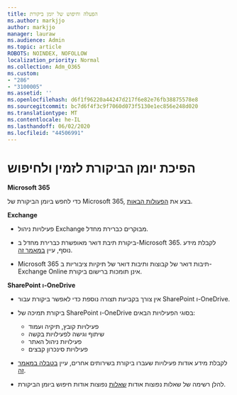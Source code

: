 ```yaml
---
title: הפעלה וחיפוש של יומן ביקורת
ms.author: markjjo
author: markjjo
manager: lauraw
ms.audience: Admin
ms.topic: article
ROBOTS: NOINDEX, NOFOLLOW
localization_priority: Normal
ms.collection: Adm_O365
ms.custom:
- "286"
- "3100005"
ms.assetid: ''
ms.openlocfilehash: d6f1f96220a44247d217f6e82e76fb38875578e8
ms.sourcegitcommit: bc7d6f4f3c9f7060d073f5130e1ec856e248d020
ms.translationtype: MT
ms.contentlocale: he-IL
ms.lasthandoff: 06/02/2020
ms.locfileid: "44506991"
---
```

# <a name="enable-and-search-the-audit-log"></a>הפיכת יומן הביקורת לזמין ולחיפוש

**Microsoft 365**

כדי לחפש ביומן הביקורת של Microsoft 365, בצע את [הפעולות הבאות](https://docs.microsoft.com/microsoft-365/compliance/search-the-audit-log-in-security-and-compliance#search-the-audit-log).

**Exchange**

- פעילויות ניהול Exchange מבוקרים כברירת מחדל.

- ביקורת תיבת דואר מאופשרת כברירת מחדל ב-Microsoft 365. לקבלת מידע נוסף, עיין [במאמר זה](https://docs.microsoft.com/microsoft-365/compliance/enable-mailbox-auditing).

- Microsoft 365 תיבות דואר של קבוצות ותיבות דואר של תיקיות ציבוריות ב-Exchange Online אינן תומכות ברישום ביקורת.

**SharePoint ו-OneDrive**

- אין צורך בקביעת תצורה נוספת כדי לאפשר ביקורת עבור SharePoint ו-OneDrive.

- ביקורת תמיכה של SharePoint ו-OneDrive בסוגי הפעילויות הבאים:

    - פעילויות קובץ, תיקיה ועמוד
    - שיתוף וגישה לפעילויות בקשה
    - פעילויות ניהול האתר
    - פעילויות סינכרון קבצים

- לקבלת מידע אודות פעילויות שעברו ביקורת בשירותים אחרים, עיין [בטבלה במאמר זה](https://docs.microsoft.com/microsoft-365/compliance/search-the-audit-log-in-security-and-compliance#audited-activities).

- להלן רשימה של שאלות נפוצות אודות [שאלות](https://docs.microsoft.com/microsoft-365/compliance/search-the-audit-log-in-security-and-compliance#frequently-asked-questions) נפוצות אודות חיפוש ביומן הביקורת.